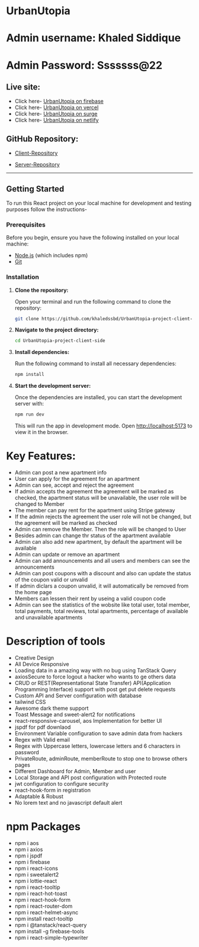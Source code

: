 # UrbanUtopia

# Admin username: Khaled Siddique

# Admin Password: Sssssss@22

## Live site:

- Click here- [UrbanUtopia on firebase](https://urbanutopia-by-khaled.web.app)
- Click here- [UrbanUtopia on vercel](https://urbanutopia-by-khaled.vercel.app)
- Click here- [UrbanUtopia on surge](https://urbanutopia-by-khaled.surge.sh)
- Click here-
  [UrbanUtopia on netlify](https://urbanutopia-by-khaled.netlify.app)

## GitHub Repository:

- [Client-Repository](https://github.com/khaledssbd/UrbanUtopia-project-client-side)

- [Server-Repository](https://github.com/khaledssbd/UrbanUtopia-project-server-side)

---

## Getting Started

To run this React project on your local machine for development and testing
purposes follow the instructions-

### Prerequisites

Before you begin, ensure you have the following installed on your local machine:

- [Node.js](https://nodejs.org/en/download/) (which includes npm)
- [Git](https://git-scm.com/)

### Installation

1. **Clone the repository:**

   Open your terminal and run the following command to clone the repository:

   ```bash
   git clone https://github.com/khaledssbd/UrbanUtopia-project-client-side
   ```

2. **Navigate to the project directory:**

   ```bash
   cd UrbanUtopia-project-client-side
   ```

3. **Install dependencies:**

   Run the following command to install all necessary dependencies:

   ```bash
   npm install
   ```

4. **Start the development server:**

   Once the dependencies are installed, you can start the development server with:

   ```bash
   npm run dev
   ```

   This will run the app in development mode. Open [http://localhost:5173](http://localhost:5173) to view it in the browser.

# Key Features:

- Admin can post a new apartment info
- User can apply for the agreement for an apartment
- Admin can see, accept and reject the agreement
- If admin accepts the agreement the agreement will be marked as checked, the
  apartment status will be unavailable, the user role will be changed to Member
- The member can pay rent for the apartment using Stripe gateway
- If the admin rejects the agreement the user role will not be changed, but the
  agreement will be marked as checked
- Admin can remove the Member. Then the role will be changed to User
- Besides admin can change thr status of the apartment available
- Admin can also add new apartment, by default the apartment will be available
- Admin can update or remove an apartment
- Admin can add announcements and all users and members can see the
  announcements
- Admin can post coupons with a discount and also can update the status of the
  coupon valid or unvalid
- If admin diclars a coupon unvalid, it will automatically be removed from the
  home page
- Members can lessen their rent by useing a valid coupon code
- Admin can see the statistics of the wobsite like total user, total member,
  total payments, total reviews, total apartments, percentage of available and
  unavailable apartments

# Description of tools

- Creative Design
- All Device Responsive
- Loading data in a amazing way with no bug using TanStack Query
- axiosSecure to force logout a hacker who wants to ge others data
- CRUD or REST(Representational State Transfer) API(Application Programming
  Interface) support with post get put delete requests
- Custom API and Server configuration with database
- tailwind CSS
- Awesome dark theme support
- Toast Message and sweet-alert2 for notifications
- react-responsive-carousel, aos Implementation for better UI
- jspdf for pdf downlaod
- Environment Variable configuration to save admin data from hackers
- Regex with Valid email
- Regex with Uppercase letters, lowercase letters and 6 characters in password
- PrivateRoute, adminRoute, memberRoute to stop one to browse others pages
- Different Dashboard for Admin, Member and user
- Local Storage and API post configuration with Protected route
- jwt configuration to configure security
- react-hook-form in registration
- Adaptable & Robust
- No lorem text and no javascript default alert

# npm Packages

- npm i aos
- npm i axios
- npm i jspdf
- npm i firebase
- npm i react-icons
- npm i sweetalert2
- npm i lottie-react
- npm i react-tooltip
- npm i react-hot-toast
- npm i react-hook-form
- npm i react-router-dom
- npm i react-helmet-async
- npm install react-tooltip
- npm i @tanstack/react-query
- npm install -g firebase-tools
- npm i react-simple-typewriter

